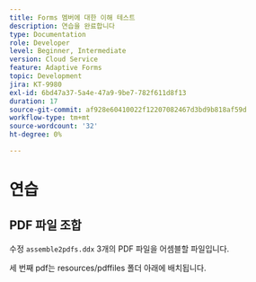 ```yaml
---
title: Forms 멤버에 대한 이해 테스트
description: 연습을 완료합니다
type: Documentation
role: Developer
level: Beginner, Intermediate
version: Cloud Service
feature: Adaptive Forms
topic: Development
jira: KT-9980
exl-id: 6bd47a37-5a4e-47a9-9be7-782f611d8f13
duration: 17
source-git-commit: af928e60410022f12207082467d3bd9b818af59d
workflow-type: tm+mt
source-wordcount: '32'
ht-degree: 0%

---
```


# 연습

## PDF 파일 조합

수정 `assemble2pdfs.ddx` 3개의 PDF 파일을 어셈블할 파일입니다.

세 번째 pdf는 resources/pdffiles 폴더 아래에 배치됩니다.

